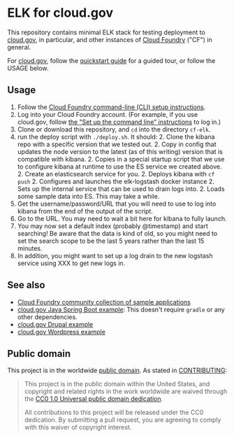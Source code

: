# ELK for cloud.gov

This repository contains minimal ELK stack for testing deployment to [cloud.gov](https://www.cloud.gov/), in particular, and other instances of [Cloud Foundry](https://www.cloudfoundry.org) ("CF") in general.
 
For [cloud.gov](https://cloud.gov), follow the [quickstart guide](https://cloud.gov/quickstart/) for a guided tour, or follow the USAGE below.

## Usage

1. Follow the [Cloud Foundry command-line (CLI) setup instructions](https://docs.cloudfoundry.org/cf-cli/install-go-cli.html).
1. Log into your Cloud Foundry account. (For example, if you use cloud.gov, follow [the "Set up the command line" instructions](https://cloud.gov/docs/getting-started/setup/#set-up-the-command-line) to log in.)
1. Clone or download this repository, and `cd` into the directory `cf-elk`.
1. run the deploy script with `./deploy.sh`.  It should:
    2. Clone the kibana repo with a specific version that we tested out.
    2. Copy in config that updates the node version to the latest (as of this writing) version that is compatible with kibana.
    2. Copies in a special startup script that we use to configure kibana at runtime to use the ES service we created above.
    2. Create an elasticsearch service for you.
    2. Deploys kibana with `cf push`
    2. Configures and launches the elk-logstash docker instance
    2. Sets up the internal service that can be used to drain logs into.
    2. Loads some sample data into ES.  This may take a while.
1. Get the username/password/URL that you will need to use to log into kibana from the end of the output of the script.
1. Go to the URL.  You may need to wait a bit here for kibana to fully launch.
1. You may now set a default index (probably @timestamp) and start searching!  Be aware that the data is kind of old, so you might need to set the search scope to be the last 5 years rather than the last 15 minutes.
1. In addition, you might want to set up a log drain to the new logstash service using XXX to get new logs in.


## See also

* [Cloud Foundry community collection of sample applications](https://github.com/cloudfoundry-samples) 
* [cloud.gov Java Spring Boot example](https://github.com/18F/cf-sample-app-spring): This doesn't require `gradle` or any other dependencies.
* [cloud.gov Drupal example](https://github.com/18F/cf-ex-drupal)
* [cloud.gov Wordpress example](https://github.com/18F/cf-ex-wordpress)

## Public domain

This project is in the worldwide [public domain](LICENSE.md). As stated in [CONTRIBUTING](CONTRIBUTING.md):

>This project is in the public domain within the United States, and copyright and related rights in the work worldwide are waived through the [CC0 1.0 Universal public domain dedication](https://creativecommons.org/publicdomain/zero/1.0/).
>
>All contributions to this project will be released under the CC0
>dedication. By submitting a pull request, you are agreeing to comply
>with this waiver of copyright interest.
